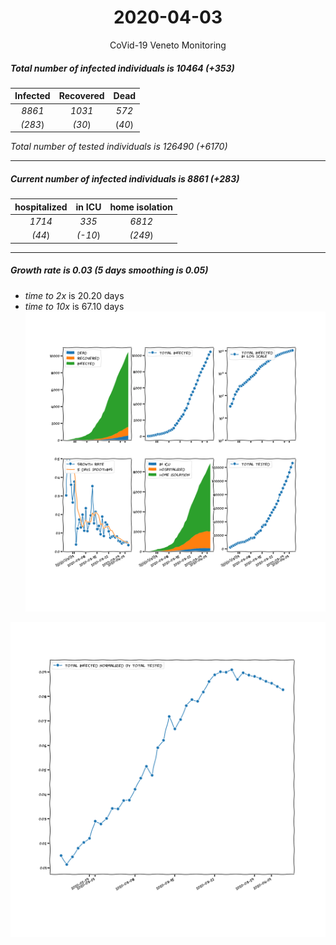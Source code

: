 <div align='center'>

# 2020-04-03
CoVid-19 Veneto Monitoring
</div>

##### Total number of infected individuals is 10464 (+353)
Infected | Recovered | Dead
:---: | :---: | :---:
*8861* | *1031* | *572*
*(283*) | *(30*) | (*40*)

*Total number of tested individuals is 126490 (+6170)*
***
##### Current number of infected individuals is 8861 (+283)
hospitalized | in ICU | home isolation
:---: | :---: | :---:
*1714* |*335* |*6812*
*(44*) |*(-10*) |*(249*)
***
##### Growth rate is 0.03 (5 days smoothing is 0.05)
- *time to 2x* is 20.20 days
- *time to 10x* is 67.10 days
![stats][stats]

![infected_normalized][infected_normalized]

[stats]: stats_Veneto.png
[infected_normalized]: infected_normalized_Veneto.png
